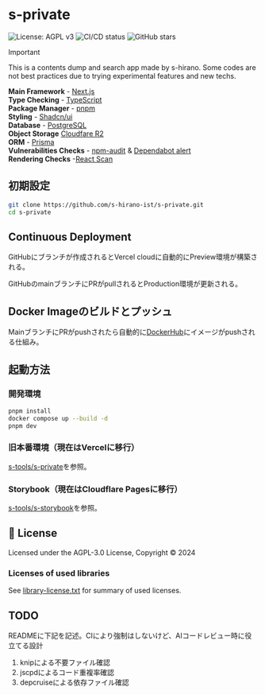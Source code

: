 # s-private

![License: AGPL v3](https://img.shields.io/badge/License-AGPL%20v3-blue.svg)
![CI/CD status](https://img.shields.io/github/actions/workflow/status/s-hirano-ist/s-private/cd.yaml?branch=main)
![GitHub stars](https://img.shields.io/github/stars/s-hirano-ist/s-private.svg)

> [!IMPORTANT]
> This is a contents dump and search app made by s-hirano. Some codes are not best practices due to trying experimental features and new techs.

**Main Framework** - [Next.js](https://nextjs.org/)  
**Type Checking** - [TypeScript](https://www.typescriptlang.org/)  
**Package Manager** - [pnpm](https://pnpm.io/)  
**Styling** - [Shadcn/ui](https://ui.shadcn.com/)  
**Database** - [PostgreSQL](https://www.postgresql.org/)  
**Object Storage** [Cloudfare R2](https://www.cloudflare.com/ja-jp/developer-platform/products/r2/)  
**ORM** - [Prisma](https://www.prisma.io/)  
**Vulnerabilities Checks** - [npm-audit](https://docs.npmjs.com/cli/v10/commands/npm-audit) & [Dependabot alert](https://docs.github.com/ja/code-security/dependabot/dependabot-alerts/about-dependabot-alerts)  
**Rendering Checks** -[React Scan](https://github.com/aidenybai/react-scan)  

## 初期設定

```bash
git clone https://github.com/s-hirano-ist/s-private.git
cd s-private
```

## Continuous Deployment

GitHubにブランチが作成されるとVercel cloudに自動的にPreview環境が構築される。

GitHubのmainブランチにPRがpullされるとProduction環境が更新される。

## Docker Imageのビルドとプッシュ

MainブランチにPRがpushされたら自動的に[DockerHub](https://hub.docker.com/repository/docker/s0hirano/s-private/general)にイメージがpushされる仕組み。

## 起動方法

### 開発環境

```bash
pnpm install
docker compose up --build -d
pnpm dev
```

### 旧本番環境（現在はVercelに移行）

[s-tools/s-private](https://github.com/s-hirano-ist/s-tools/tree/main/s-private)を参照。

### Storybook（現在はCloudflare Pagesに移行）

[s-tools/s-storybook](https://github.com/s-hirano-ist/s-tools/tree/main/s-private)を参照。

## 📜 License

Licensed under the AGPL-3.0 License, Copyright © 2024

### Licenses of used libraries

See [library-license.txt](https://github.com/s-hirano-ist/s-private/blob/main/library-license.txt) for summary of used licenses.

## TODO

READMEに下記を記述。CIにより強制はしないけど、AIコードレビュー時に役立てる設計

1. knipによる不要ファイル確認
2. jscpdによるコード重複率確認
3. depcruiseによる依存ファイル確認
